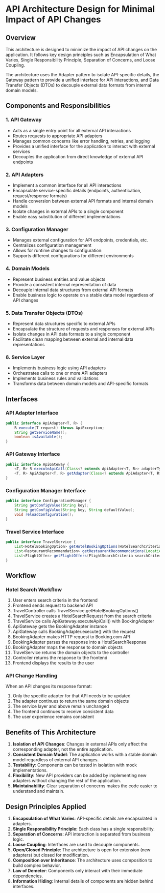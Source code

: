 # API Architecture Design for Minimal Impact of API Changes

## Overview

This architecture is designed to minimize the impact of API changes on the application. It follows key design principles such as Encapsulation of What Varies, Single Responsibility Principle, Separation of Concerns, and Loose Coupling.

The architecture uses the Adapter pattern to isolate API-specific details, the Gateway pattern to provide a unified interface for API interactions, and Data Transfer Objects (DTOs) to decouple external data formats from internal domain models.

## Components and Responsibilities

### 1. API Gateway
- Acts as a single entry point for all external API interactions
- Routes requests to appropriate API adapters
- Manages common concerns like error handling, retries, and logging
- Provides a unified interface for the application to interact with external services
- Decouples the application from direct knowledge of external API endpoints

### 2. API Adapters
- Implement a common interface for all API interactions
- Encapsulate service-specific details (endpoints, authentication, request/response formats)
- Handle conversion between external API formats and internal domain models
- Isolate changes in external APIs to a single component
- Enable easy substitution of different implementations

### 3. Configuration Manager
- Manages external configuration for API endpoints, credentials, etc.
- Centralizes configuration management
- Allows for runtime changes to configuration
- Supports different configurations for different environments

### 4. Domain Models
- Represent business entities and value objects
- Provide a consistent internal representation of data
- Decouple internal data structures from external API formats
- Enable business logic to operate on a stable data model regardless of API changes

### 5. Data Transfer Objects (DTOs)
- Represent data structures specific to external APIs
- Encapsulate the structure of requests and responses for external APIs
- Isolate changes in API data formats to a single component
- Facilitate clean mapping between external and internal data representations

### 6. Service Layer
- Implements business logic using API adapters
- Orchestrates calls to one or more API adapters
- Implements business rules and validations
- Transforms data between domain models and API-specific formats

## Interfaces

### API Adapter Interface
```java
public interface ApiAdapter<T, R> {
    R execute(T request) throws ApiException;
    String getServiceName();
    boolean isAvailable();
}
```

### API Gateway Interface
```java
public interface ApiGateway {
    <T, R> R executeApiCall(Class<? extends ApiAdapter<T, R>> adapterType, T request) throws ApiException;
    <T, R> ApiAdapter<T, R> getAdapter(Class<? extends ApiAdapter<T, R>> adapterType) throws ApiException;
}
```

### Configuration Manager Interface
```java
public interface ConfigurationManager {
    String getConfigValue(String key);
    String getConfigValue(String key, String defaultValue);
    void reloadConfiguration();
}
```

### Travel Service Interface
```java
public interface TravelService {
    List<HotelBookingOption> getHotelBookingOptions(HotelSearchCriteria searchCriteria) throws ServiceException;
    List<RestaurantRecommendation> getRestaurantRecommendations(Location location) throws ServiceException;
    List<FlightOffer> getFlightOffers(FlightSearchCriteria searchCriteria) throws ServiceException;
}
```

## Workflow

### Hotel Search Workflow
1. User enters search criteria in the frontend
2. Frontend sends request to backend API
3. TravelController calls TravelService.getHotelBookingOptions()
4. TravelService creates a HotelSearchRequest from the search criteria
5. TravelService calls ApiGateway.executeApiCall() with BookingAdapter
6. ApiGateway gets the BookingAdapter instance
7. ApiGateway calls BookingAdapter.execute() with the request
8. BookingAdapter makes HTTP request to Booking.com API
9. BookingAdapter parses the response into a HotelSearchResponse
10. BookingAdapter maps the response to domain objects
11. TravelService returns the domain objects to the controller
12. Controller returns the response to the frontend
13. Frontend displays the results to the user

### API Change Handling
When an API changes its response format:
1. Only the specific adapter for that API needs to be updated
2. The adapter continues to return the same domain objects
3. The service layer and above remain unchanged
4. The frontend continues to receive consistent data
5. The user experience remains consistent

## Benefits of This Architecture

1. **Isolation of API Changes**: Changes in external APIs only affect the corresponding adapter, not the entire application.
2. **Consistent Domain Model**: The application works with a stable domain model regardless of external API changes.
3. **Testability**: Components can be tested in isolation with mock implementations.
4. **Flexibility**: New API providers can be added by implementing new adapters without changing the rest of the application.
5. **Maintainability**: Clear separation of concerns makes the code easier to understand and maintain.

## Design Principles Applied

1. **Encapsulation of What Varies**: API-specific details are encapsulated in adapters.
2. **Single Responsibility Principle**: Each class has a single responsibility.
3. **Separation of Concerns**: API interaction is separated from business logic.
4. **Loose Coupling**: Interfaces are used to decouple components.
5. **Open/Closed Principle**: The architecture is open for extension (new adapters) but closed for modification.
6. **Composition over Inheritance**: The architecture uses composition to build complex behavior.
7. **Law of Demeter**: Components only interact with their immediate dependencies.
8. **Information Hiding**: Internal details of components are hidden behind interfaces.
